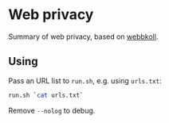 # Web privacy

Summary of web privacy, based on [webbkoll](https://webbkoll.dataskydd.net/en).

## Using

Pass an URL list to `run.sh`, e.g. using `urls.txt`:

```bash
run.sh `cat urls.txt`
```

Remove `--nolog` to debug.
